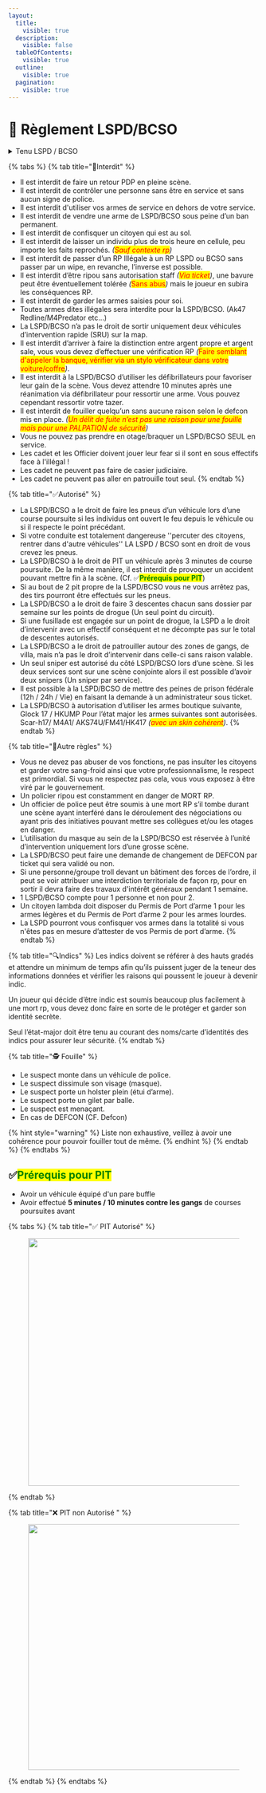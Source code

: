 ```yaml
---
layout:
  title:
    visible: true
  description:
    visible: false
  tableOfContents:
    visible: true
  outline:
    visible: true
  pagination:
    visible: true
---
```


# 👮 Règlement LSPD/BCSO

<details>

<summary>Tenu LSPD / BCSO</summary>

Les tenues et les véhicules LSPD/BCSO sont obligatoires lorsque vous êtes en service, si vous êtes en civil vous devez porter un signe distinctif qui montre que vous appartenez à la police (Insigne, blason etc.…).

</details>

{% tabs %}
{% tab title="🛑Interdit" %}


* Il est interdit de faire un retour PDP en pleine scène.
* Il est interdit de contrôler une personne sans être en service et sans aucun signe de police.
* Il est interdit d'utiliser vos armes de service en dehors de votre service.
* Il est interdit de vendre une arme de LSPD/BCSO sous peine d’un ban permanent.
* Il est interdit de confisquer un citoyen qui est au sol.
* Il est interdit de laisser un individu plus de trois heure en cellule, peu importe les faits reprochés. _(<mark style="color:red;">Sauf contexte rp</mark>)_
* Il est interdit de passer d’un RP Illégale à un RP LSPD ou BCSO sans passer par un wipe, en revanche, l’inverse est possible.
* Il est interdit d’être ripou sans autorisation staff _(<mark style="color:red;">Via ticket</mark>)_, une bavure peut être éventuellement tolérée _(_<mark style="color:red;">Sans abus</mark>_)_ mais le joueur en subira les conséquences RP.
* Il est interdit de garder les armes saisies pour soi.
* Toutes armes dites illégales sera interdite pour la LSPD/BCSO. (Ak47 Redline/M4Predator etc…)
* La LSPD/BCSO n’a pas le droit de sortir uniquement deux véhicules d’intervention rapide (SRU) sur la map.
* Il est interdit d’arriver à faire la distinction entre argent propre et argent sale, vous vous devez d’effectuer une vérification RP _(_<mark style="color:red;">Faire semblant d'appeler la banque, vérifier via un stylo vérificateur dans votre voiture/coffre</mark>_)_.
* Il est interdit à la LSPD/BCSO d’utiliser les défibrillateurs pour favoriser leur gain de la scène. Vous devez attendre 10 minutes après une réanimation via défibrillateur pour ressortir une arme. Vous pouvez cependant ressortir votre tazer.
* Il est interdit de fouiller quelqu’un sans aucune raison selon le defcon mis en place. _(<mark style="color:red;">Un délit de fuite n’est pas une raison pour une fouille mais pour une PALPATION de sécurité</mark>)_
* Vous ne pouvez pas prendre en otage/braquer un LSPD/BCSO SEUL en service.
* Les cadet et les Officier doivent jouer leur fear si il sont en sous effectifs face à l'illégal !
* Les cadet ne peuvent pas faire de casier judiciaire.
* Les cadet ne peuvent pas aller en patrouille tout seul.
{% endtab %}

{% tab title="✅Autorisé" %}


* La LSPD/BCSO a le droit de faire les pneus d’un véhicule lors d’une course poursuite si les individus ont ouvert le feu depuis le véhicule ou si il respecte le point précédant.
* Si votre conduite est totalement dangereuse ''percuter des citoyens, rentrer dans d'autre véhicules'' LA LSPD / BCSO sont en droit de vous crevez les pneus.
* La LSPD/BCSO à le droit de PIT un véhicule après 3 minutes de course poursuite. De la même manière, il est interdit de provoquer un accident pouvant mettre fin à la scène. (Cf. ✅<mark style="color:green;">**Prérequis pour PIT**</mark>)
* Si au bout de 2 pit propre de la LSPD/BCSO vous ne vous arrêtez pas, des tirs pourront être effectués sur les pneus.
* La LSPD/BCSO a le droit de faire 3 descentes chacun sans dossier par semaine sur les points de drogue (Un seul point du circuit).
* Si une fusillade est engagée sur un point de drogue, la LSPD a le droit d’intervenir avec un effectif conséquent et ne décompte pas sur le total de descentes autorisés.
* La LSPD/BCSO a le droit de patrouiller autour des zones de gangs, de villa, mais n’a pas le droit d’intervenir dans celle-ci sans raison valable.
* Un seul sniper est autorisé du côté LSPD/BCSO lors d’une scène. Si les deux services sont sur une scène conjointe alors il est possible d’avoir deux snipers (Un sniper par service).
* Il est possible à la LSPD/BCSO de mettre des peines de prison fédérale (12h / 24h / Vie) en faisant la demande à un administrateur sous ticket.
* La LSPD/BCSO à autorisation d’utiliser les armes boutique suivante, Glock 17 / HKUMP Pour l’état major les armes suivantes sont autorisées. Scar-h17/ M4A1/ AKS74U/FM41/HK417 _(<mark style="color:red;">avec un skin cohérent</mark>)_.
{% endtab %}

{% tab title="📜Autre règles" %}
* Vous ne devez pas abuser de vos fonctions, ne pas insulter les citoyens et garder votre sang-froid ainsi que votre professionnalisme, le respect est primordial. Si vous ne respectez pas cela, vous vous exposez à être viré par le gouvernement.
* Un policier ripou est constamment en danger de MORT RP.
* Un officier de police peut être soumis à une mort RP s’il tombe durant une scène ayant interféré dans le déroulement des négociations ou ayant pris des initiatives pouvant mettre ses collègues et/ou les otages en danger.
* L’utilisation du masque au sein de la LSPD/BCSO est réservée à l’unité d’intervention uniquement lors d’une grosse scène.
* La LSPD/BCSO peut faire une demande de changement de DEFCON par ticket qui sera validé ou non.
* Si une personne/groupe troll devant un bâtiment des forces de l’ordre, il peut se voir attribuer une interdiction territoriale de façon rp, pour en sortir il devra faire des travaux d'intérêt généraux pendant 1 semaine.
* 1 LSPD/BCSO compte pour 1 personne et non pour 2.
* Un citoyen lambda doit disposer du Permis de Port d’arme 1 pour les armes légères et du Permis de Port d’arme 2 pour les armes lourdes.
* La LSPD pourront vous confisquer vos armes dans la totalité si vous n'êtes pas en mesure d’attester de vos Permis de port d’arme.
{% endtab %}

{% tab title="🔍Indics" %}
Les indics doivent se référer à des hauts gradés et attendre un minimum de temps afin qu’ils puissent juger de la teneur des informations données et vérifier les raisons qui poussent le joueur à devenir indic.

Un joueur qui décide d’être indic est soumis beaucoup plus facilement à une mort rp, vous devez donc faire en sorte de le protéger et garder son identité secrète.

Seul l’état-major doit être tenu au courant des noms/carte d’identités des indics pour assurer leur sécurité.
{% endtab %}

{% tab title="🕵️ Fouille" %}
* Le suspect monte dans un véhicule de police.
* Le suspect dissimule son visage (masque).
* Le suspect porte un holster plein (étui d’arme).
* Le suspect porte un gilet par balle.
* Le suspect est menaçant.
* En cas de DEFCON (CF. Defcon)

{% hint style="warning" %}
Liste non exhaustive, veillez à avoir une cohérence pour pouvoir fouiller tout de même.
{% endhint %}
{% endtab %}
{% endtabs %}

## ✅<mark style="color:green;">**Prérequis pour PIT**</mark>

* Avoir un véhicule équipé d'un pare buffle
* Avoir effectué **5 minutes / 10 minutes contre les gangs** de courses poursuites avant

{% tabs %}
{% tab title="✅ PIT Autorisé" %}
<figure><img src="../.gitbook/assets/image.gif" alt="" width="497"><figcaption></figcaption></figure>
{% endtab %}

{% tab title="❌ PIT non Autorisé " %}
<figure><img src="../.gitbook/assets/image (1).gif" alt="" width="493"><figcaption></figcaption></figure>
{% endtab %}
{% endtabs %}
